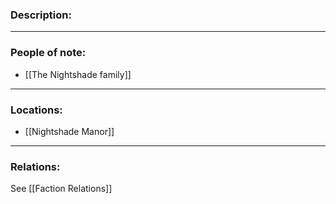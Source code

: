### Description:


---
### People of note:
* [[The Nightshade family]]

---
### Locations:
* [[Nightshade Manor]]

---
### Relations:
See [[Faction Relations]]